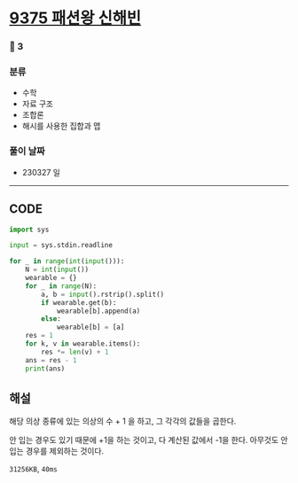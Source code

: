 # [9375 패션왕 신해빈](https://www.acmicpc.net/problem/9375)

### 🥈 3

### 분류

- 수학
- 자료 구조
- 조합론
- 해시를 사용한 집합과 맵

### 풀이 날짜

- 230327 일

---

## CODE

```python
import sys

input = sys.stdin.readline

for _ in range(int(input())):
    N = int(input())
    wearable = {}
    for _ in range(N):
        a, b = input().rstrip().split()
        if wearable.get(b):
            wearable[b].append(a)
        else:
            wearable[b] = [a]
    res = 1
    for k, v in wearable.items():
        res *= len(v) + 1
    ans = res - 1
    print(ans)

```

## 해설

해당 의상 종류에 있는 의상의 수 + 1 을 하고, 그 각각의 값들을 곱한다.

안 입는 경우도 있기 때문에 +1을 하는 것이고, 다 계산된 값에서 -1을 한다. 아무것도 안 입는 경우를 제외하는 것이다.

`31256KB`, `40ms`
